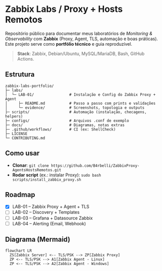 # Zabbix Labs / Proxy + Hosts Remotos

Repositório público para documentar meus laboratórios de *Monitoring & Observability* com **Zabbix** (Proxy, Agent, TLS, automação e boas práticas).  
Este projeto serve como **portfólio técnico** e guia reproduzível.

> **Stack**: Zabbix, Debian/Ubuntu, MySQL/MariaDB, Bash, GitHub Actions.

## Estrutura
```
zabbix-labs-portfolio/
├─ labs/
│  └─ LAB-01/                # Instalação e Config do Zabbix Proxy + Agent
│     ├─ README.md           # Passo a passo com prints e validações
│     └─ evidence/           # Screenshots, topologia e outputs
├─ scripts/                  # Automação (instalação, checagens, helpers)
├─ configs/                  # Arquivos .conf de exemplo
├─ docs/                     # Diagramas, notas extras
├─ .github/workflows/        # CI (ex: ShellCheck)
├─ LICENSE
└─ CONTRIBUTING.md
```
## Como usar
- **Clonar**: `git clone https://github.com/B4rbelli/ZabbixProxy-AgentsHostsRemotos.git`
- **Rodar script** (ex.: instalar Proxy): `sudo bash scripts/install_zabbix_proxy.sh`

## Roadmap
- [x] LAB-01 – Zabbix Proxy + Agent + TLS
- [ ] LAB-02 – Discovery + Templates
- [ ] LAB-03 – Grafana + Datasource Zabbix
- [ ] LAB-04 – Alerting (Email, Webhook)

## Diagrama (Mermaid)
```mermaid
flowchart LR
  ZS[Zabbix Server] <-- TLS/PSK --> ZP[Zabbix Proxy]
  ZP <-- TLS/PSK --> A1[Zabbix Agent - Linux]
  ZP <-- TLS/PSK --> A2[Zabbix Agent - Windows]
```
